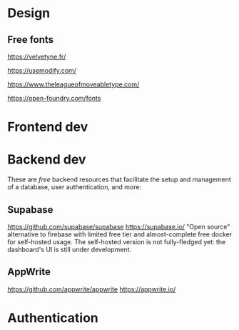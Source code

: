 # Design

## Free fonts

https://velvetyne.fr/

https://usemodify.com/

https://www.theleagueofmoveabletype.com/

https://open-foundry.com/fonts

# Frontend dev

# Backend dev

These are _free_ backend resources that facilitate the setup and management of a database, user authentication, and more:

## Supabase

https://github.com/supabase/supabase
https://supabase.io/
"Open source" alternative to firebase with limited free tier and almost-complete free docker for self-hosted usage. The self-hosted version is not fully-fledged yet: the dashboard's UI is still under development.

## AppWrite

https://github.com/appwrite/appwrite
https://appwrite.io/

# Authentication
